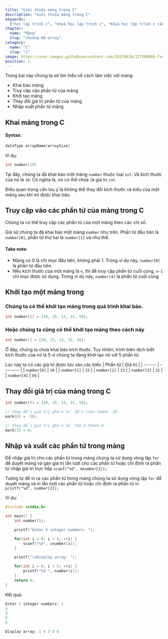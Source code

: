 ```yaml
---
title: "Giới thiệu mảng trong C"
description: "Giới thiệu mảng trong C"
keywords:
  ["học lập trình c", "khoá học lập trình c", "Khoá học lập trình c căn bản"]
chapter:
  name: "Mảng"
  slug: "chuong-06-array"
category:
  name: "C"
  slug: "c"
image: https://user-images.githubusercontent.com/29374426/127596066-fa46df01-982f-4a72-b6d1-f7d8f5c5a9b3.png
position: 1
---
```


Trong bài này chúng ta sẽ tìm hiểu về cách làm việc với mảng:

- Khai báo mảng
- Truy cập vào phần tử của mảng
- Khởi tạo mảng
- Thay đổi giá trị phần tử của mảng
- Nhập xuất phần tử mảng

## Khai mảng trong C

#### Syntax:

```cpp
dataType arrayName[arraySize]
```

Ví dụ:

```cpp
int number[10]
```

Tại đây, chúng ta đã khai báo một mảng `number` thuộc loại `int`. Và kích thước của nó là `10`. Có nghĩa là, nó có thể chứa `10` giá trị `int`.

Điều quan trọng cần lưu ý là không thể thay đổi kích thước và kiểu của một mảng sau khi nó được khai báo.

## Truy cập vào các phần tử của mảng trong C

Chúng ta có thể truy cập các phần tử của một mảng theo các chỉ số.

Giả sử chúng ta đã khai báo một mảng `number` như trên. Phần tử đầu tiên là `number[0]`, phần tử thứ hai là `number[1]` và như thế.

#### Take note:

- Mảng có 0 là chỉ mục đầu tiên, không phải 1. Trong ví dụ này, `number[0]` là phần tử đầu tiên.
- Nếu kích thước của một mảng là `n`, thì để truy cập phần tử cuối cùng, `n-1` chỉ mục được sử dụng. Trong ví dụ này, `number[4]` là phần tử cuối cùng

## Khởi tạo một mảng trong

### Chúng ta có thể khởi tạo mảng trong quá trình khai báo.

```cpp
int number[5] = {10, 15, 13, 31, 56};
```

### Hoặc chúng ta cũng có thể khởi tạo mảng theo cách này

```cpp
int number[] = {10, 15, 13, 31, 56};
```

Ở đây, chúng ta chưa khai báo kích thước. Tuy nhiên, trình biên dịch biết kích thước của nó là 5 vì chúng ta đang khởi tạo nó với 5 phần tử.

Lúc này ta có các giá trị được lưu vào các biến
| Phần tử | Giá trị |
| :-----: | -------- |
| `number[0]` | `10` |
| `number[1]` | `15` |
| `number[2]` | `13` |
| `number[3]` | `31` |
| `number[4]` | `56` |

## Thay đổi giá trị của mảng trong C

```cpp
int number[5] = {10, 15, 13, 31, 56};

// thay đổi giá trị phần tử đầu tiên thành -10
mark[0] = -10;

// thay đổi giá trị phần tử thứ 4 thành 6
mark[3] = 6;
```

## Nhập và xuất các phần tử trong mảng

Để nhập giá trị cho các phần tử trong mảng chúng ta sử dụng vòng lặp `for` để duyệt mảng và gán giá trị lần lượt cho các phần tử hoặc chỉ định ra phần tử nhập giá trị trực tiếp `scanf("%d", &number[2]);`

Tương tự để in ra các phần tử trong mảng chúng ta sử dụng vòng lặp `for` để duyệt mảng và in lần lượt các phần tử hoặc chỉ định ra phần tử in `printf("%d", number[2]);`

Ví dụ:

```cpp
#include <stdio.h>

int main() {
    int number[5];

    printf("Enter 5 integer numbers: ");

    for(int i = 0; i < 5; ++i) {
        scanf("%d", &number[i]);
    }

    printf("\nDisplay array: ");

    for(int i = 0; i < 5; ++i) {
        printf("%d ", number[i]);
    }
    return 0;
}
```

Kết quả:

```cpp
Enter 5 integer numbers: 1
4
3
5
6

Display array: 1 4 3 5 6
```
